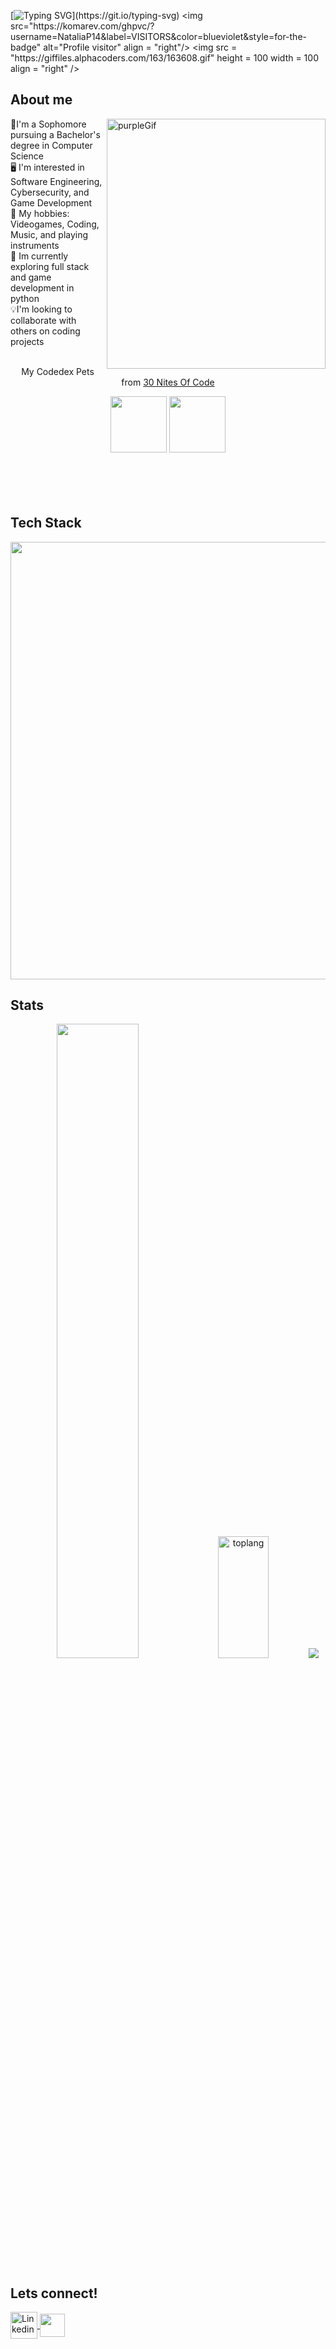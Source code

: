 [![Typing SVG](https://readme-typing-svg.demolab.com?font=Fira+Code&weight=500&size=30&pause=1000&color=A745FB&background=FFFFFF00&center=true&vCenter=true&multiline=true&random=false&width=600&height=100&lines=Hello!+My+name+is+Natalia+Peguero;Welcome+to+my+Github+Profile!)](https://git.io/typing-svg)
<img src="https://komarev.com/ghpvc/?username=NataliaP14&label=VISITORS&color=blueviolet&style=for-the-badge" alt="Profile visitor" align = "right"/>
<img src = "https://giffiles.alphacoders.com/163/163608.gif" height = 100 width = 100 align = "right" />


## About me 
<img src="https://www.icegif.com/wp-content/uploads/2021/09/icegif-5.gif" alt="purpleGif" width= 350 height = 400 align="right" />
🌟I'm a Sophomore pursuing a Bachelor's degree in Computer Science<br>
🖥️ I'm interested in Software Engineering, Cybersecurity, and Game Development<br>
💬 My hobbies: Videogames, Coding, Music, and playing instruments <br>
🧠 Im currently exploring full stack and game development in python <br>
💡I'm looking to collaborate with others on coding projects<br>
<br>

<p align = "center" style = "text-decoration: none;">My Codedex Pets from <a href = "https://www.codedex.io/30-nites-of-code">30 Nites Of Code</a></p>
<div align = center>
<img src = "https://www.codedex.io/images/code-nights/evolved-happy-dragon.gif" width = 90 />
<img src = "https://www.codedex.io/images/code-nights/baby-neutral-dinosaur.gif" width = 90 />
</div>
<br><br><br><br>

## Tech Stack  
<img src="https://skillicons.dev/icons?i=java,python,html,css,javascript,lua,vscode,eclipse,github,figma,anaconda,firebase" width=700/>


## Stats
<div align = "center">
<img src = "https://github-readme-stats.vercel.app/api?username=NataliaP14&theme=midnight-purple&show_icons=true" width="51% alt = "stats" />
<img src = "https://github-readme-stats.vercel.app/api/top-langs?username=NataliaP14&locale=en&hide_title=false&layout=compact&langs_count=5&theme=midnight-purple&hide_border=false&order=2" width = 40% height = 195 alt = "toplang"/>
<img src = "https://github-readme-streak-stats.herokuapp.com?user=NataliaP14&theme=midnight-purple&hide_border=false&order=3"  />  
</div>

## Lets connect!
<a href="https://www.linkedin.com/in/natalia-peguero-417266239/" target="blank">
<img align="center" src="https://skillicons.dev/icons?i=linkedin" alt="Linkedin" width = 43 />
</a>
<a href="https://www.codedex.io/@NataliaP14" target="_blank">
<img align="center" src="https://avatars.githubusercontent.com/u/105237839?s=200&v=4" width="40" height="37" />
</a>
<!---
NataliaP14/NataliaP14 is a ✨ special ✨ repository because its `README.md` (this file) appears on your GitHub profile.
You can click the Preview link to take a look at your changes.
--->

